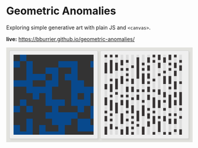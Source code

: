 # Geometric Anomalies

Exploring simple generative art with plain JS and `<canvas>`.

**live:** https://bburrier.github.io/geometric-anomalies/

<img src="/static/images/snapshot.png" width="500px"/>
